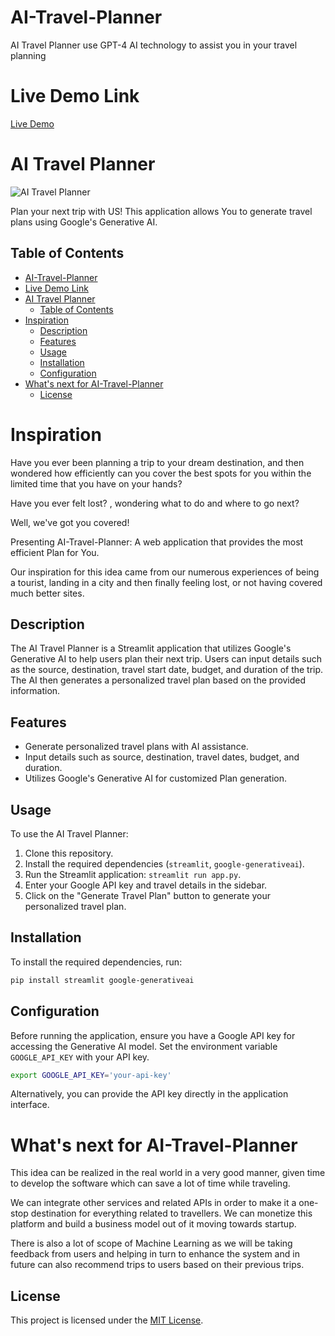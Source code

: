 # AI-Travel-Planner
AI Travel Planner use GPT-4 AI technology to assist you in your travel planning

# Live Demo Link
[Live Demo](https://ai-travel-planner.streamlit.app/)

# AI Travel Planner

![AI Travel Planner](https://images.unsplash.com/photo-1583235891598-53ae16fab99d?q=80&w=1886&auto=format&fit=crop&ixlib=rb-4.0.3&ixid=M3wxMjA3fDB8MHxwaG90by1wYWdlfHx8fGVufDB8fHx8fA%3D%3D)

Plan your next trip with US! This application allows You to generate travel plans using Google's Generative AI.

## Table of Contents

- [AI-Travel-Planner](#ai-travel-planner)
- [Live Demo Link](#live-demo-link)
- [AI Travel Planner](#ai-travel-planner-1)
  - [Table of Contents](#table-of-contents)
- [Inspiration](#inspiration)
  - [Description](#description)
  - [Features](#features)
  - [Usage](#usage)
  - [Installation](#installation)
  - [Configuration](#configuration)
- [What's next for AI-Travel-Planner](#whats-next-for-ai-travel-planner)
  - [License](#license)

# Inspiration

Have you ever been planning a trip to your dream destination, and then wondered how efficiently can you cover the best spots for you within the limited time that you have on your hands?

Have you ever felt lost? , wondering what to do and where to go next?

Well, we've got you covered!

Presenting AI-Travel-Planner: A web application that provides the most efficient Plan for You.

Our inspiration for this idea came from our numerous experiences of being a tourist, landing in a city and then finally feeling lost, or not having covered much better sites.

## Description

The AI Travel Planner is a Streamlit application that utilizes Google's Generative AI to help users plan their next trip. Users can input details such as the source, destination, travel start date, budget, and duration of the trip. The AI then generates a personalized travel plan based on the provided information.

## Features

- Generate personalized travel plans with AI assistance.
- Input details such as source, destination, travel dates, budget, and duration.
- Utilizes Google's Generative AI for customized Plan generation.

## Usage

To use the AI Travel Planner:

1. Clone this repository.
2. Install the required dependencies (`streamlit`, `google-generativeai`).
3. Run the Streamlit application: `streamlit run app.py`.
4. Enter your Google API key and travel details in the sidebar.
5. Click on the "Generate Travel Plan" button to generate your personalized travel plan.

## Installation

To install the required dependencies, run:

```bash
pip install streamlit google-generativeai
```

## Configuration

Before running the application, ensure you have a Google API key for accessing the Generative AI model. Set the environment variable `GOOGLE_API_KEY` with your API key.

```bash
export GOOGLE_API_KEY='your-api-key'
```

Alternatively, you can provide the API key directly in the application interface.

# What's next for AI-Travel-Planner
This idea can be realized in the real world in a very good manner, given time to develop the software which can save a lot of time while traveling.

We can integrate other services and related APIs in order to make it a one-stop destination for everything related to travellers. We can monetize this platform and build a business model out of it moving towards startup.

There is also a lot of scope of Machine Learning as we will be taking feedback from users and helping in turn to enhance the system and in future can also recommend trips to users based on their previous trips.


## License

This project is licensed under the [MIT License](LICENSE).
